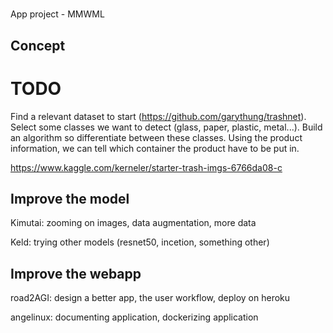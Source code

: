 # 
App project - MMWML

## Concept

# TODO

Find a relevant dataset to start (https://github.com/garythung/trashnet).
Select some classes we want to detect (glass, paper, plastic, metal...).
Build an algorithm so differentiate between these classes.
Using the product information, we can tell which container the product have to be put in.


https://www.kaggle.com/kerneler/starter-trash-imgs-6766da08-c


## Improve the model

Kimutai: zooming on images, data augmentation, more data

Keld: trying other models (resnet50, incetion, something other)


## Improve the webapp

road2AGI: design a better app, the user workflow, deploy on heroku

angelinux: documenting application, dockerizing application
